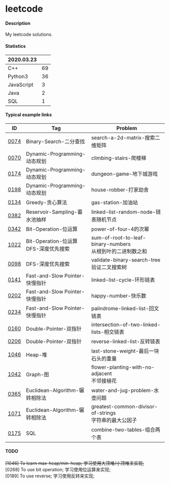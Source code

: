 # leetcode

#### Description
My leetcode solutions.  

#### Statistics
|2020.03.23 |   |  
|-----------|---|
|C++        |69 |  
|Python3    |36 |  
|JavaScript |3  |  
|Java       |2  |  
|SQL        |1  |  

#### Typical example links
|ID     |Tag    |Problem    |
|-      |-      |-          |
|[0074](./0074-search-a-2d-matrix-搜索二维矩阵/)|Binary-Search-二分查找         |search-a-2d-matrix-搜索二维矩阵    |  
|[0070](./0070-climbing-stairs-爬楼梯/)         |Dynamic-Programming-动态规划   |climbing-stairs-爬楼梯             |  
|[0174](./0174-dungeon-game-地下城游戏/)        |Dynamic-Programming-动态规划   |dungeon-game-地下城游戏            |  
|[0198](./0198-house-robber-打家劫舍/)          |Dynamic-Programming-动态规划   |house-robber-打家劫舍              |  
|[0134](./0134-gas-station-加油站/)             |Greedy-贪心算法                |gas-station-加油站                 |  
|[0382](./0382-linked-list-random-node-链表随机节点/)   |Reservoir-Sampling-蓄水池抽样      |linked-list-random-node-链表随机节点|
|[0342](./0342-power-of-four-4的次幂/)                  |Bit-Operation-位运算                |power-of-four-4的次幂              |
|[1022](./1022-sum-of-root-to-leaf-binary-numbers-从根到叶的二进制数之和/)  |Bit-Operation-位运算<br>DFS-深度优先搜索 |sum-of-root-to-leaf-binary-numbers<br>从根到叶的二进制数之和 |  
|[0098](./0098-validate-binary-search-tree-验证二叉搜索树/)  |DFS-深度优先搜索 |validate-binary-search-tree<br>验证二叉搜索树 |  
|[0141](./0141-linked-list-cycle-环形链表/)                 |Fast-and-Slow Pointer-快慢指针 |linked-list-cycle-环形链表             |  
|[0202](./0202-happy-number-快乐数/)                        |Fast-and-Slow Pointer-快慢指针 |happy-number-快乐数                    |  
|[0234](./0234-palindrome-linked-list-回文链表/)            |Fast-and-Slow Pointer-快慢指针 |palindrome-linked-list-回文链表        |  
|[0160](./0160-intersection-of-two-linked-lists-相交链表/)  |Double-Pointer-双指针 |intersection-of-two-linked-lists-相交链表       |  
|[0206](./0206-reverse-linked-list-反转链表/)               |Double-Pointer-双指针 |reverse-linked-list-反转链表                    |  
|[1046](./1046-last-stone-weight-最后一块石头的重量/)        |Heap-堆               |last-stone-weight-最后一块石头的重量             |  
|[1042](./1042-flower-planting-with-no-adjacent-不邻接植花/)|Graph-图              |flower-planting-with-no-adjacent<br>不邻接植花  |  
|[0365](./0365-water-and-jug-problem-水壶问题/)                        |Euclidean-Algorithm-辗转相除法 |water-and-jug-problem-水壶问题                              |  
|[1071](./1071-greatest-common-divisor-of-strings-字符串的最大公因子/)  |Euclidean-Algorithm-辗转相除法 |greatest-common-divisor-of-strings<br>字符串的最大公因子     |  
|[0175](./0175-combine-two-tables-组合两个表/)              |SQL                   |combine-two-tables-组合两个表                   |  

#### TODO  
~~[1046] To learn max-heap/min-heap; 学习使用大顶堆/小顶堆来实现;~~  
[0268] To use bit operation; 学习使用位运算来实现;  
[0189] To use reverse;  学习使用反转来实现;  